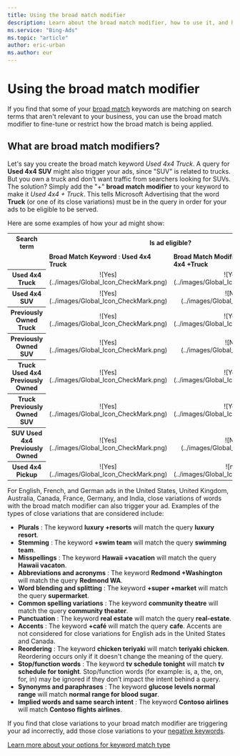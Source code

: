 ```yaml
---
title: Using the broad match modifier
description: Learn about the broad match modifier, how to use it, and how it will impact the eligibility of ads to serve.
ms.service: "Bing-Ads"
ms.topic: "article"
author: eric-urban
ms.author: eur
---
```


# Using the broad match modifier

If you find that some of your [broad match](./hlp_BA_CONC_BroadMatch.md) keywords are matching on search terms that aren't relevant to your business, you can use the broad match modifier to fine-tune or restrict how the broad match is being applied.

## What are broad match modifiers?

Let's say you create the broad match keyword *Used 4x4 Truck*. A query for **Used 4x4 SUV** might also trigger your ads, since "SUV" is related to trucks. But you own a truck and don't want traffic from searchers looking for SUVs. The solution? Simply add the "+" **broad match modifier** to your keyword to make it *Used 4x4 + Truck*. This tells Microsoft Advertising that the word **Truck** (or one of its close variations) must be in the query in order for your ads to be eligible to be served.

Here are some examples of how your ad might show:

<table>
  <tr>
    <th scope="col">
        Search term
      </th>
    <th colspan="2" style="text-align:center" scope="col">
        Is ad eligible?</th>
  </tr>
  <tr>
    <td></td>
    <td><strong>Broad Match Keyword</strong> : <para><strong>Used 4x4 Truck</strong></para></td>
    <td><strong>Broad Match Modifier Keyword</strong> : <para><strong>Used 4x4 +Truck</strong></para></td>
  </tr>
  <tr>
    <th style="background: transparent" scope="row">
        <strong>Used 4x4 Truck</strong>
        </th>
    <td style="text-align:center">
        ![Yes](../images/Global_Icon_CheckMark.png)
      </td>
    <td style="text-align:center">
        ![Yes](../images/Global_Icon_CheckMark.png)
      </td>
  </tr>
  <tr>
    <th style="background: transparent" scope="row">
        <strong>Used 4x4 SUV</strong>
      </th>
    <td style="text-align:center">
        ![Yes](../images/Global_Icon_CheckMark.png)
      </td>
    <td style="text-align:center">
        ![No](../images/Global_Icon_Xmark.png)
      </td>
  </tr>
  <tr>
    <th style="background: transparent" scope="row">
        <strong>Previously Owned Truck</strong>
        </th>
    <td style="text-align:center">
        ![Yes](../images/Global_Icon_CheckMark.png)
      </td>
    <td style="text-align:center">
        ![Yes](../images/Global_Icon_CheckMark.png)
      </td>
  </tr>
  <tr>
    <th style="background: transparent" scope="row">
        <strong>Previously Owned SUV</strong>
      </th>
    <td style="text-align:center">
        ![Yes](../images/Global_Icon_CheckMark.png)
      </td>
    <td style="text-align:center">
        ![No](../images/Global_Icon_Xmark.png)
      </td>
  </tr>
  <tr>
    <th style="background: transparent" scope="row">
        <strong>Truck Used 4x4 Previously Owned</strong>
      </th>
    <td style="text-align:center">
        ![Yes](../images/Global_Icon_CheckMark.png)
      </td>
    <td style="text-align:center">
        ![Yes](../images/Global_Icon_CheckMark.png)
      </td>
  </tr>
  <tr>
    <th style="background: transparent" scope="row">
        <strong>Truck Previously Owned SUV</strong>
      </th>
    <td style="text-align:center">
        ![Yes](../images/Global_Icon_CheckMark.png)
      </td>
    <td style="text-align:center">
        ![Yes](../images/Global_Icon_CheckMark.png)
      </td>
  </tr>
  <tr>
    <th style="background: transparent" scope="row">
        <strong>SUV Used 4x4 Previously Owned</strong> 
      </th>
    <td style="text-align:center">
        ![Yes](../images/Global_Icon_CheckMark.png)
      </td>
    <td style="text-align:center">
        ![No](../images/Global_Icon_Xmark.png)
      </td>
  </tr>
  <tr>
    <th style="background: transparent" scope="row">
        <strong>Used 4x4 Pickup</strong>
      </th>
    <td style="text-align:center">
        ![Yes](../images/Global_Icon_CheckMark.png)
      </td>
    <td style="text-align:center">
        ![no](../images/Global_Icon_CheckMark.png)
      </td>
  </tr>
</table>

For English, French, and German ads in the United States, United Kingdom, Australia, Canada, France, Germany, and India, close variations of words with the broad match modifier can also trigger your ad. Examples of the types of close variations that are considered include:

- **Plurals** : The keyword **luxury +resorts** will match the query **luxury resort**.
- **Stemming** : The keyword **+swim team** will match the query **swimming team**.
- **Misspellings** : The keyword **Hawaii +vacation** will match the query **Hawaii vacaton**.
- **Abbreviations and acronyms** : The keyword **Redmond +Washington** will match the query **Redmond WA**.
- **Word blending and splitting** : The keyword **+super +market** will match the query **supermarket**.
- **Common spelling variations** : The keyword **community theatre** will match the query **community theater**.
- **Punctuation** : The keyword **real estate** will match the query **real-estate**.
- **Accents** : The keyword **+café** will match the query **cafe**. Accents are not considered for close variations for English ads in the United States and Canada.
- **Reordering** : The keyword **chicken teriyaki** will match **teriyaki chicken**. Reordering occurs only if it doesn't change the meaning of the query.
- **Stop/function words** : The keyword **tv schedule tonight** will match **tv schedule for tonight**. Stop/function words (for example: is, a, the, on, for, in) may be ignored if they don’t impact the intent behind a query.
- **Synonyms and paraphrases** : The keyword **glucose levels normal range** will match **normal range for blood sugar**.
- **Implied words and same search intent** : The keyword **Contoso airlines** will match **Contoso flights airlines**.

If you find that close variations to your broad match modifier are triggering your ad incorrectly, add those close variations to your [negative keywords](./hlp_BA_CONC_AboutNegativeKeywords.md).

[Learn more about your options for keyword match type](./hlp_BA_CONC_MatchOptions.md)


